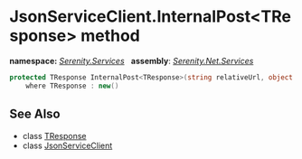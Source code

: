 # JsonServiceClient.InternalPost&lt;TResponse&gt; method
**namespace:** *[Serenity.Services](../../README.md#serenity.services-namespace)*   **assembly**: *[Serenity.Net.Services](../../README.md)*

```csharp
protected TResponse InternalPost<TResponse>(string relativeUrl, object request)
    where TResponse : new()
```

## See Also

* class [TResponse](../Serenity.Net.Services/../JsonServiceClient.TResponse.md)
* class [JsonServiceClient](../JsonServiceClient.md)